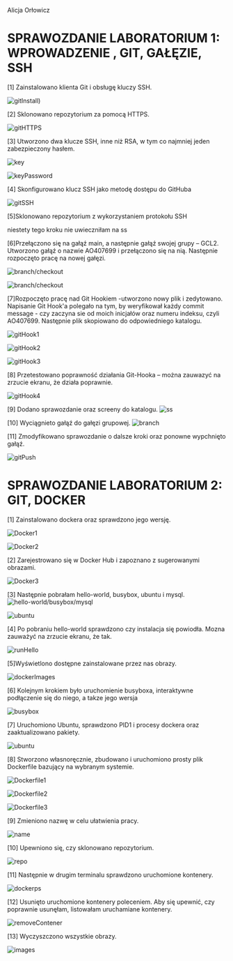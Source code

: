 Alicja Orłowicz
# SPRAWOZDANIE LABORATORIUM 1: WPROWADZENIE , GIT, GAŁĘZIE, SSH

[1] Zainstalowano klienta Git i obsługę kluczy SSH.

![gitInstall](pictures/1.png))

[2] Sklonowano repozytorium  za pomocą HTTPS.

![gitHTTPS](pictures/2.png)

[3] Utworzono dwa klucze SSH, inne niż RSA, w tym co najmniej jeden zabezpieczony hasłem.

![key](pictures/3.png)

![keyPassword](pictures/4.png)

[4] Skonfigurowano klucz SSH jako metodę dostępu do GitHuba

![gitSSH](pictures/5.png)

[5]Sklonowano repozytorium z wykorzystaniem protokołu SSH

niestety tego kroku nie uwieczniłam na ss

[6]Przełączono się na gałąź main, a następnie gałąź swojej grupy – GCL2.
Utworzono gałąź o nazwie AO407699 i przełączono się na nią. Następnie rozpoczęto pracę na nowej gałęzi.

![branch/checkout](pictures/6.png) 

![branch/checkout](pictures/7.png)

[7]Rozpoczęto pracę nad Git Hookiem -utworzono nowy plik i zedytowano. Napisanie Git Hook'a polegało na tym, by weryfikował każdy commit message -  czy zaczyna sie od moich inicjałów oraz numeru indeksu, czyli AO407699. Następnie plik skopiowano do odpowiedniego katalogu.

![gitHook1](pictures/8.png)

![gitHook2](pictures/9.png)

![gitHook3](pictures/10.png)

[8] Przetestowano poprawność działania Git-Hooka – można zauwazyć na zrzucie ekranu, że działa poprawnie.

![gitHook4](pictures/11.png)

[9] Dodano sprawozdanie oraz screeny do katalogu.
![ss](pictures/12.png)

[10] Wyciągnieto gałąź do gałęzi grupowej.
![branch](pictures/13.png)

[11] Zmodyfikowano sprawozdanie o dalsze kroki oraz ponowne wypchnięto gałąź.

![gitPush](pictures/14.png)


# SPRAWOZDANIE LABORATORIUM 2: GIT, DOCKER 

[1] Zainstalowano dockera oraz sprawdzono jego wersję.

![Docker1](pictures/15.png)

![Docker2](pictures/16.png)

[2] Zarejestrowano się w Docker Hub i zapoznano z sugerowanymi obrazami.

![Docker3](pictures/17.png)

[3] Następnie pobrałam hello-world, busybox, ubuntu i mysql.
![hello-world/busybox/mysql](18.png)

![ubuntu](pictures/19.png)

[4] Po pobraniu hello-world sprawdzono czy instalacja się powiodła. Mozna zauważyć na zrzucie ekranu, że tak.

![runHello](pictures/20.png)

[5]Wyświetlono dostępne zainstalowane przez nas obrazy.

![dockerImages](pictures/21.png)

[6] Kolejnym krokiem było uruchomienie busyboxa, interaktywne podłączenie się do niego, a takze jego wersja

![busybox](pictures/22.png)

[7] Uruchomiono Ubuntu, sprawdzono PID1 i procesy dockera oraz zaaktualizowano pakiety.

![ubuntu](pictures/23.png)

[8] Stworzono własnoręcznie, zbudowano i uruchomiono prosty plik Dockerfile bazujący na wybranym systemie.

![Dockerfile1](pictures/24.png)

![Dockerfile2](pictures/25.png)

![Dockerfile3](pictures/26.png)

[9] Zmieniono nazwę w celu ułatwienia pracy.

![name](pictures/27.png)

[10] Upewniono się, czy sklonowano repozytorium.

![repo](pictures/28.png)

[11] Następnie w drugim terminalu sprawdzono uruchomione kontenery.

![dockerps](pictures/29.png)

[12] Usunięto uruchomione kontenery poleceniem. Aby się upewnić, czy poprawnie usunęłam, listowałam uruchamiane kontenery.

![removeContener](pictures/30.png)

[13] Wyczyszczono wszystkie obrazy.

![images](pictures/31.png)















